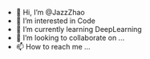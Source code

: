 - 👋 Hi, I’m @JazzZhao
- 👀 I’m interested in Code
- 🌱 I’m currently learning DeepLearning
- 💞️ I’m looking to collaborate on ...
- 📫 How to reach me ...

<!---
JazzZhao/JazzZhao is a ✨ special ✨ repository because its `README.md` (this file) appears on your GitHub profile.
You can click the Preview link to take a look at your changes.
--->
